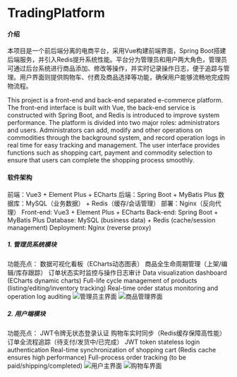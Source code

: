 # TradingPlatform

#### 介绍
本项目是一个前后端分离的电商平台，采用Vue构建前端界面，Spring Boot搭建后端服务，并引入Redis提升系统性能。平台分为管理员和用户两大角色，管理员可通过后台系统进行商品添加、修改等操作，并实时记录操作日志，便于追踪与管理。用户界面则提供购物车、付费及商品选择等功能，确保用户能够流畅地完成购物流程。

This project is a front-end and back-end separated e-commerce platform. The front-end interface is built with Vue, the back-end service is constructed with Spring Boot, and Redis is introduced to improve system performance. The platform is divided into two major roles: administrators and users. Administrators can add, modify and other operations on commodities through the background system, and record operation logs in real time for easy tracking and management. The user interface provides functions such as shopping cart, payment and commodity selection to ensure that users can complete the shopping process smoothly.

#### 软件架构
前端：Vue3 + Element Plus + ECharts
后端：Spring Boot + MyBatis Plus
数据库：MySQL（业务数据） + Redis（缓存/会话管理）
部署：Nginx（反向代理）
Front-end: Vue3 + Element Plus + ECharts
Back-end: Spring Boot + MyBatis Plus
Database: MySQL (business data) + Redis (cache/session management)
Deployment: Nginx (reverse proxy)

##### 1. 管理员系统模块
功能亮点：
数据可视化看板（ECharts动态图表）
商品全生命周期管理（上架/编辑/库存跟踪）
订单状态实时监控与操作日志审计
Data visualization dashboard (ECharts dynamic charts)
Full-life cycle management of products (listing/editing/inventory tracking)
Real-time order status monitoring and operation log auditing
![管理员主界面](https://foruda.gitee.com/images/1746713931891703264/fc675545_13265925.png "屏幕截图 2025-05-07 220715.png")
![商品管理界面](https://foruda.gitee.com/images/1746713976108412307/7c9109c8_13265925.png "屏幕截图 2025-05-08 214058.png")

##### 2. 用户端模块
功能亮点：
JWT令牌无状态登录认证
购物车实时同步（Redis缓存保障高性能）
订单全流程追踪（待支付/发货中/已完成）
JWT token stateless login authentication
Real-time synchronization of shopping cart (Redis cache ensures high performance)
Full-process order tracking (to be paid/shipping/completed)
![用户主界面](https://foruda.gitee.com/images/1746714128202524158/d69271b4_13265925.png "屏幕截图 2025-05-08 222148.png")
![购物车界面](https://foruda.gitee.com/images/1746714175616198846/9bf17a65_13265925.png "屏幕截图 2025-05-07 221050.png")
